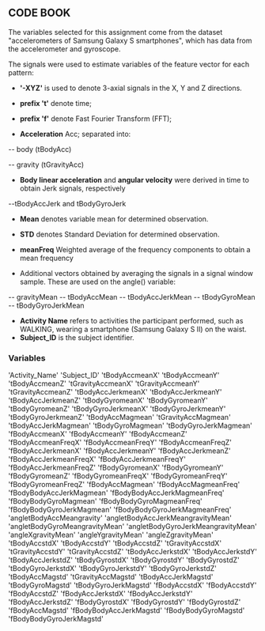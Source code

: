 ## CODE BOOK

The variables selected for this assignment come from the dataset "accelerometers of Samsung Galaxy S smartphones", which has data from the accelerometer and gyroscope. 

The signals were used to estimate variables of the feature vector for each pattern:  

- **'-XYZ'** is used to denote 3-axial signals in the X, Y and Z directions.

- **prefix 't'** denote time;

-  **prefix 'f'** denote Fast Fourier Transform (FFT);

- **Acceleration** Acc; separated into: 

-- body (tBodyAcc)

-- gravity (tGravityAcc)

- **Body linear acceleration** and **angular velocity** were derived in time to obtain Jerk signals, respectively

--tBodyAccJerk and tBodyGyroJerk 

- **Mean** denotes variable mean for determined observation.

- **STD** denotes Standard Deviation for determined observation.

- **meanFreq** Weighted average of the frequency components to obtain a mean frequency


- Additional vectors obtained by averaging the signals in a signal window sample. These are used on the angle() variable:

-- gravityMean
-- tBodyAccMean
-- tBodyAccJerkMean
-- tBodyGyroMean
-- tBodyGyroJerkMean

- **Activity Name** refers to activities the participant performed, such as WALKING, wearing a smartphone (Samsung Galaxy S II) on the waist.
- **Subject_ID** is the subject identifier.

### Variables ###

'Activity_Name'
'Subject_ID'
'tBodyAccmeanX'
'tBodyAccmeanY'
'tBodyAccmeanZ'
'tGravityAccmeanX'
'tGravityAccmeanY'
'tGravityAccmeanZ'
'tBodyAccJerkmeanX'
'tBodyAccJerkmeanY'
'tBodyAccJerkmeanZ'
'tBodyGyromeanX'
'tBodyGyromeanY'
'tBodyGyromeanZ'
'tBodyGyroJerkmeanX'
'tBodyGyroJerkmeanY'
'tBodyGyroJerkmeanZ'
'tBodyAccMagmean'
'tGravityAccMagmean'
'tBodyAccJerkMagmean'
'tBodyGyroMagmean'
'tBodyGyroJerkMagmean'
'fBodyAccmeanX'
'fBodyAccmeanY'
'fBodyAccmeanZ'
'fBodyAccmeanFreqX'
'fBodyAccmeanFreqY'
'fBodyAccmeanFreqZ'
'fBodyAccJerkmeanX'
'fBodyAccJerkmeanY'
'fBodyAccJerkmeanZ'
'fBodyAccJerkmeanFreqX'
'fBodyAccJerkmeanFreqY'
'fBodyAccJerkmeanFreqZ'
'fBodyGyromeanX'
'fBodyGyromeanY'
'fBodyGyromeanZ'
'fBodyGyromeanFreqX'
'fBodyGyromeanFreqY'
'fBodyGyromeanFreqZ'
'fBodyAccMagmean'
'fBodyAccMagmeanFreq'
'fBodyBodyAccJerkMagmean'
'fBodyBodyAccJerkMagmeanFreq'
'fBodyBodyGyroMagmean'
'fBodyBodyGyroMagmeanFreq'
'fBodyBodyGyroJerkMagmean'
'fBodyBodyGyroJerkMagmeanFreq'
'angletBodyAccMeangravity'
'angletBodyAccJerkMeangravityMean'
'angletBodyGyroMeangravityMean'
'angletBodyGyroJerkMeangravityMean'
'angleXgravityMean'
'angleYgravityMean'
'angleZgravityMean'
'tBodyAccstdX'
'tBodyAccstdY'
'tBodyAccstdZ'
'tGravityAccstdX'
'tGravityAccstdY'
'tGravityAccstdZ'
'tBodyAccJerkstdX'
'tBodyAccJerkstdY'
'tBodyAccJerkstdZ'
'tBodyGyrostdX'
'tBodyGyrostdY'
'tBodyGyrostdZ'
'tBodyGyroJerkstdX'
'tBodyGyroJerkstdY'
'tBodyGyroJerkstdZ'
'tBodyAccMagstd'
'tGravityAccMagstd'
'tBodyAccJerkMagstd'
'tBodyGyroMagstd'
'tBodyGyroJerkMagstd'
'fBodyAccstdX'
'fBodyAccstdY'
'fBodyAccstdZ'
'fBodyAccJerkstdX'
'fBodyAccJerkstdY'
'fBodyAccJerkstdZ'
'fBodyGyrostdX'
'fBodyGyrostdY'
'fBodyGyrostdZ'
'fBodyAccMagstd'
'fBodyBodyAccJerkMagstd'
'fBodyBodyGyroMagstd'
'fBodyBodyGyroJerkMagstd'
